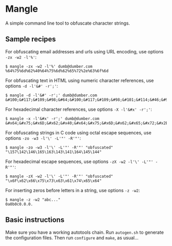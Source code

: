 # Mangle

A simple command line tool to obfuscate character strings.

## Sample recipes

For obfuscating email addresses and urls using URL encoding, use options `-zx -w2 -l'%'`:

    $ mangle -zx -w2 -l'%' dumb@dumber.com
    %64%75%6d%62%40%64%75%6d%62%65%72%2e%63%6f%6d

For obfuscating text in HTML using numeric character references, use options `-d -l'&#' -r';'`:

    $ mangle -d -l'&#' -r';' dumb@dumber.com
    &#100;&#117;&#109;&#98;&#64;&#100;&#117;&#109;&#98;&#101;&#114;&#46;&#99;&#111;&#109;

For hexadecimal character references, use options `-X -l'&#x' -r';'`:

    $ mangle -x -l'&#x' -r';' dumb@dumber.com
    &#x64;&#x75;&#x6D;&#x62;&#x40;&#x64;&#x75;&#x6D;&#x62;&#x65;&#x72;&#x2E;&#x63;&#x6F;&#x6D;
    
For obfuscating strings in C code using octal escape sequences, use options `-zo -w3 -l'\' -L'"' -R'"'`:

    $ mangle -zo -w3 -l'\' -L'"' -R'"' "obfuscated"
    "\157\142\146\165\163\143\141\164\145\144"
    
For hexadecimal escape sequences, use options `-zX -w2 -l'\' -L'"' -R'"'`:

    $ mangle -zX -w2 -l'\' -L'"' -R'"' "obfuscated"
    "\x6F\x62\x66\x75\x73\x63\x61\x74\x65\x64"

For inserting zeros before letters in a string, use options `-z -w2`:

    $ mangle -z -w2 "abc..."
    0a0b0c0.0.0.

## Basic instructions

Make sure you have a working autotools chain. Run `autogen.sh` to generate the configuration files. Then run `configure` and `make`, as usual...